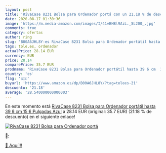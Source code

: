 ```yaml
---
layout: post
title: 'RivaCase 8231 Bolsa para Ordenador portá con un 21.18 % de descuento'
date: 2020-08-17 01:30:36
image: 'https://m.media-amazon.com/images/I/41vBHBl9AiL._SL200_.jpg'
comments: true
category: ofertas
author: ring
slug: 'B00A6JHL8Y-es RivaCase 8231 Bolsa para Ordenador portátil hasta 39 6 cm...'
tags: tole.es, ordenador
actualPrice: 28.14 EUR
currency: EUR
price: 28.14
comparePrice: 35.7 EUR
prodname: 'RivaCase 8231 Bolsa para Ordenador portátil hasta 39 6 cm  15 6 Pulgadas  Azul'
country: 'es'
flag: '🇪🇸'
buyurl: 'https://www.amazon.es/dp/B00A6JHL8Y/?tag=tolees-21'
descuento: '21.18'
average: '28.540000000000003'
---
```


En este momento está [RivaCase 8231 Bolsa para Ordenador portátil hasta 39 6 cm  15 6 Pulgadas  Azul](https://www.amazon.es/dp/B00A6JHL8Y/?tag=tolees-21) a 28.14 EUR (original: 35.7 EUR) (21.18 %  de descuento) en el siguiente enlace!

[![RivaCase 8231 Bolsa para Ordenador portá](https://m.media-amazon.com/images/I/41vBHBl9AiL._SL200_.jpg)](https://www.amazon.es/dp/B00A6JHL8Y/?tag=tolees-21)

🔎:


[🛒 Aquí!!!](https://www.amazon.es/dp/B00A6JHL8Y/?tag=tolees-21)
